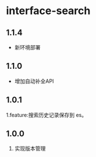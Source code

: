 # interface-search

## 1.1.4
- 新环境部署

## 1.1.0
- 增加自动补全API

## 1.0.1
1.feature:搜索历史记录保存到 es。

## 1.0.0
1. 实现版本管理


